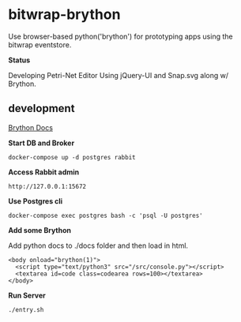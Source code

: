 bitwrap-brython
===============

Use browser-based python('brython') for prototyping apps using the bitwrap eventstore.

**Status**

Developing Petri-Net Editor Using jQuery-UI and Snap.svg along w/ Brython.

development
-----------

[Brython Docs](https://www.brython.info/static_doc/en/intro.html?lang=en)

**Start DB and Broker**

    docker-compose up -d postgres rabbit

**Access Rabbit admin**

    http://127.0.0.1:15672

**Use Postgres cli**

    docker-compose exec postgres bash -c 'psql -U postgres'

**Add some Brython**

Add python docs to ./docs folder and then load in html.

    <body onload="brython(1)">
      <script type="text/python3" src="/src/console.py"></script>
      <textarea id=code class=codearea rows=100></textarea>
    </body>

**Run Server**

    ./entry.sh

